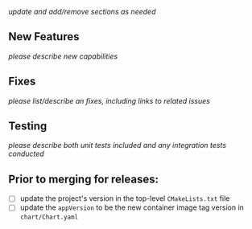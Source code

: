 *update and add/remove sections as needed*
## New Features
*please describe new capabilities*

## Fixes
*please list/describe an fixes, including links to related issues*

## Testing
*please describe both unit tests included and any integration tests conducted*

## Prior to merging for releases:
- [ ] update the project's version in the top-level `CMakeLists.txt` file
- [ ] update the `appVersion` to be the new container image tag version in `chart/Chart.yaml`
